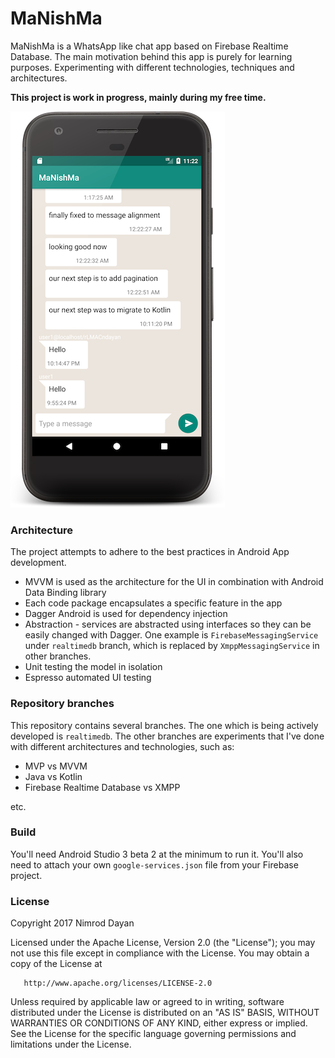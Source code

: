 # MaNishMa

MaNishMa is a WhatsApp like chat app based on Firebase Realtime Database. 
The main motivation behind this app is purely for learning purposes. Experimenting with different technologies, techniques and architectures. 

**This project is work in progress, mainly during my free time.**

![](screenshots/screenshot1.png)

### Architecture

The project attempts to adhere to the best practices in Android App development.

* MVVM is used as the architecture for the UI in combination with Android Data Binding library
* Each code package encapsulates a specific feature in the app
* Dagger Android is used for dependency injection
* Abstraction - services are abstracted using interfaces so they can be easily changed with Dagger. One example is `FirebaseMessagingService` under `realtimedb` branch, which is replaced by `XmppMessagingService` in other branches.
* Unit testing the model in isolation
* Espresso automated UI testing

### Repository branches

This repository contains several branches. The one which is being actively developed is `realtimedb`.
The other branches are experiments that I've done with different architectures and technologies, such as:
* MVP vs MVVM
* Java vs Kotlin
* Firebase Realtime Database vs XMPP

etc.

### Build

You'll need Android Studio 3 beta 2 at the minimum to run it. You'll also need to attach your own `google-services.json` file from your Firebase project.

### License

Copyright 2017 Nimrod Dayan

   Licensed under the Apache License, Version 2.0 (the "License");
   you may not use this file except in compliance with the License.
   You may obtain a copy of the License at

       http://www.apache.org/licenses/LICENSE-2.0

   Unless required by applicable law or agreed to in writing, software
   distributed under the License is distributed on an "AS IS" BASIS,
   WITHOUT WARRANTIES OR CONDITIONS OF ANY KIND, either express or implied.
   See the License for the specific language governing permissions and
   limitations under the License.
